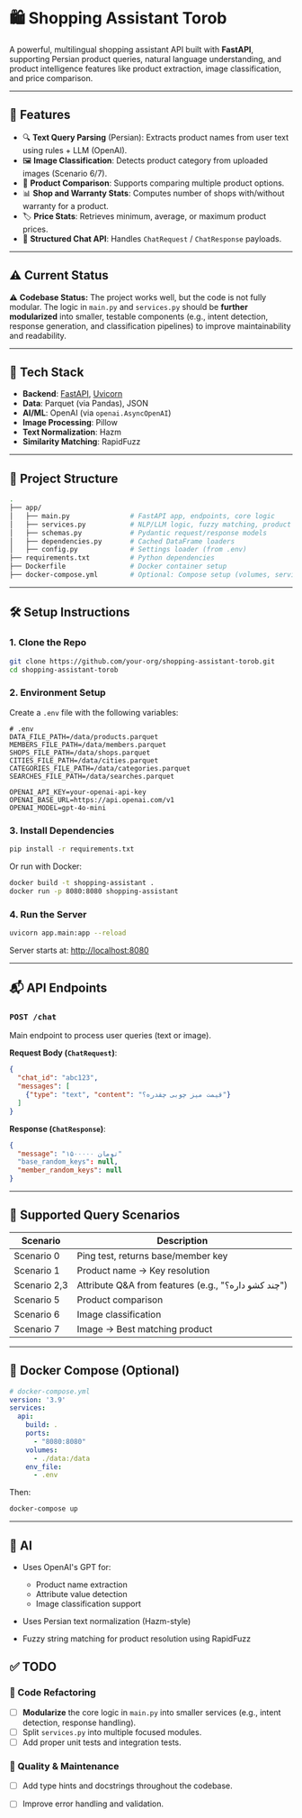 # 🛍️ Shopping Assistant Torob

A powerful, multilingual shopping assistant API built with **FastAPI**, supporting Persian product queries, natural language understanding, 
and product intelligence features like product extraction, image classification, and price comparison.

---

## 🚀 Features

* 🔍 **Text Query Parsing** (Persian): Extracts product names from user text using rules + LLM (OpenAI).
* 🖼️ **Image Classification**: Detects product category from uploaded images (Scenario 6/7).
* 🔁 **Product Comparison**: Supports comparing multiple product options.
* 📊 **Shop and Warranty Stats**: Computes number of shops with/without warranty for a product.
* 🏷️ **Price Stats**: Retrieves minimum, average, or maximum product prices.
* 💬 **Structured Chat API**: Handles `ChatRequest` / `ChatResponse` payloads.

---

## ⚠️ Current Status

⚠️ **Codebase Status:** The project works well, but the code is not fully modular. The logic in `main.py` and `services.py` should be
**further modularized** into smaller, testable components (e.g., intent detection, response generation, and classification pipelines) to improve maintainability and readability.

---

## 🧰 Tech Stack

* **Backend**: [FastAPI](https://fastapi.tiangolo.com/), [Uvicorn](https://www.uvicorn.org/)
* **Data**: Parquet (via Pandas), JSON
* **AI/ML**: OpenAI (via `openai.AsyncOpenAI`)
* **Image Processing**: Pillow
* **Text Normalization**: Hazm
* **Similarity Matching**: RapidFuzz

---

## 📂 Project Structure

```bash
.
├── app/
│   ├── main.py               # FastAPI app, endpoints, core logic
│   ├── services.py           # NLP/LLM logic, fuzzy matching, product comparison
│   ├── schemas.py            # Pydantic request/response models
│   ├── dependencies.py       # Cached DataFrame loaders
│   ├── config.py             # Settings loader (from .env)
├── requirements.txt          # Python dependencies
├── Dockerfile                # Docker container setup
├── docker-compose.yml        # Optional: Compose setup (volumes, services)
```

---

## 🛠️ Setup Instructions

### 1. Clone the Repo

```bash
git clone https://github.com/your-org/shopping-assistant-torob.git
cd shopping-assistant-torob
```

### 2. Environment Setup

Create a `.env` file with the following variables:

```env
# .env
DATA_FILE_PATH=/data/products.parquet
MEMBERS_FILE_PATH=/data/members.parquet
SHOPS_FILE_PATH=/data/shops.parquet
CITIES_FILE_PATH=/data/cities.parquet
CATEGORIES_FILE_PATH=/data/categories.parquet
SEARCHES_FILE_PATH=/data/searches.parquet

OPENAI_API_KEY=your-openai-api-key
OPENAI_BASE_URL=https://api.openai.com/v1
OPENAI_MODEL=gpt-4o-mini
```

### 3. Install Dependencies

```bash
pip install -r requirements.txt
```

Or run with Docker:

```bash
docker build -t shopping-assistant .
docker run -p 8080:8080 shopping-assistant
```

### 4. Run the Server

```bash
uvicorn app.main:app --reload
```

Server starts at: [http://localhost:8080](http://localhost:8080)

---

## 📬 API Endpoints


### `POST /chat`

Main endpoint to process user queries (text or image).

**Request Body (`ChatRequest`)**:

```json
{
  "chat_id": "abc123",
  "messages": [
    {"type": "text", "content": "قیمت میز چوبی چقدره؟"}
  ]
}
```

**Response (`ChatResponse`)**:

```json
{
  "message": "۱۵۰۰۰۰۰ تومان"
  "base_random_keys": null,
  "member_random_keys": null
}
```

---

## 📸 Supported Query Scenarios

| Scenario   | Description                                         |
| ---------- | --------------------------------------------------- |
| Scenario 0 | Ping test, returns base/member key                  |
| Scenario 1 | Product name → Key resolution                       |
| Scenario 2,3 | Attribute Q&A from features (e.g., "چند کشو داره؟") |
| Scenario 5 | Product comparison                                  |
| Scenario 6 | Image classification                                |
| Scenario 7 | Image → Best matching product                       |

---

## 🐳 Docker Compose (Optional)

```yaml
# docker-compose.yml
version: '3.9'
services:
  api:
    build: .
    ports:
      - "8080:8080"
    volumes:
      - ./data:/data
    env_file:
      - .env
```

Then:

```bash
docker-compose up
```

---

## 🧠 AI 

* Uses OpenAI's GPT for:

  * Product name extraction
  * Attribute value detection
  * Image classification support
* Uses Persian text normalization (Hazm-style)
* Fuzzy string matching for product resolution using RapidFuzz


## ✅ TODO 

### 🧱 Code Refactoring

* [ ] **Modularize** the core logic in `main.py` into smaller services (e.g., intent detection, response handling).
* [ ] Split `services.py` into multiple focused modules.
* [ ] Add proper unit tests and integration tests.

### 🧪 Quality & Maintenance

* [ ] Add type hints and docstrings throughout the codebase.
* [ ] Improve error handling and validation.



